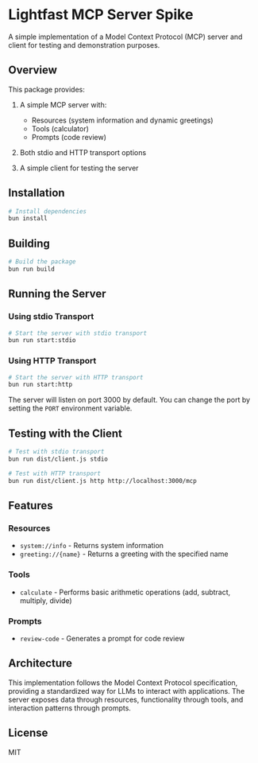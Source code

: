 # Lightfast MCP Server Spike

A simple implementation of a Model Context Protocol (MCP) server and client for testing and demonstration purposes.

## Overview

This package provides:

1. A simple MCP server with:
   - Resources (system information and dynamic greetings)
   - Tools (calculator)
   - Prompts (code review)

2. Both stdio and HTTP transport options
3. A simple client for testing the server

## Installation

```bash
# Install dependencies
bun install
```

## Building

```bash
# Build the package
bun run build
```

## Running the Server

### Using stdio Transport

```bash
# Start the server with stdio transport
bun run start:stdio
```

### Using HTTP Transport

```bash
# Start the server with HTTP transport
bun run start:http
```

The server will listen on port 3000 by default. You can change the port by setting the `PORT` environment variable.

## Testing with the Client

```bash
# Test with stdio transport
bun run dist/client.js stdio

# Test with HTTP transport
bun run dist/client.js http http://localhost:3000/mcp
```

## Features

### Resources

- `system://info` - Returns system information
- `greeting://{name}` - Returns a greeting with the specified name

### Tools

- `calculate` - Performs basic arithmetic operations (add, subtract, multiply, divide)

### Prompts

- `review-code` - Generates a prompt for code review

## Architecture

This implementation follows the Model Context Protocol specification, providing a standardized way for LLMs to interact with applications. The server exposes data through resources, functionality through tools, and interaction patterns through prompts.

## License

MIT
